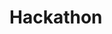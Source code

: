 # Hackathon

<!DOCTYPE html>
<html>
<head>
	<title>Tree Structure</title>
	<style>
		.tree {
			margin-left: 20px;
		}
		
		.tree ul {
			list-style: none;
			padding: 0;
		}
		
		.tree li {
			margin-bottom: 10px;
		}
		
		.tree li::before {
			content: "";
			border-left: 1px solid #ccc;
			position: absolute;
			left: -20px;
			top: 0;
			bottom: 0;
		}
		
		.tree li:first-child::before {
			top: 20px;
		}
		
		.tree li:last-child::before {
			bottom: 20px;
		}
	</style>
</head>
<body>
	<div id="tree-container"></div>
	
	<script>
		const apiUrl = '(link unavailable)'; // replace with your API URL
		
		fetch(apiUrl)
			.then(response => response.json())
			.then(data => renderTree(data));
		
		function renderTree(data) {
			const container = document.getElementById('tree-container');
			container.innerHTML = '';
			
			data.forEach(tree => {
				const treeElement = document.createElementNS('(link unavailable)', 'svg');
				treeElement.setAttribute('width', '100%');
				treeElement.setAttribute('height', '100%');
				
				// Create a bigger circle to group the children
				const groupCircle = document.createElementNS('(link unavailable)', 'circle');
				groupCircle.setAttribute('cx', '150');
				groupCircle.setAttribute('cy', '150');
				groupCircle.setAttribute('r', '100');
				groupCircle.setAttribute('fill', 'none');
				groupCircle.setAttribute('stroke', '#000');
				treeElement.appendChild(groupCircle);
				
				// Parent circle
				const parentCircle = document.createElementNS('(link unavailable)', 'circle');
				parentCircle.setAttribute('cx', '50');
				parentCircle.setAttribute('cy', '50');
				parentCircle.setAttribute('r', '40');
				parentCircle.setAttribute('stroke', '#000');
				
				// Set the fill color based on the data
				if (tree.certification === 'certified') {
					parentCircle.setAttribute('fill', '#0000FF'); // blue
				} else if (tree.certification === 'silver') {
					parentCircle.setAttribute('fill', '#C0C0C0'); // silver
				} else if (tree.certification === 'gold') {
					parentCircle.setAttribute('fill', '#FFFF00'); // yellow
				} else {
					parentCircle.setAttribute('fill', '#FFFFFF'); // white
				}
				
				const parentImage = document.createElementNS('(link unavailable)', 'image');
				parentImage.setAttribute('href', tree.image); // replace with your image URL
				parentImage.setAttribute('x', '10');
				parentImage.setAttribute('y', '10');
				parentImage.setAttribute('width', '80');
				parentImage.setAttribute('height', '80');
				parentCircle.appendChild(parentImage);
				treeElement.appendChild(parentCircle);
				
				// Children circles
				tree.children.forEach((child, index) => {
					const childCircle = document.createElementNS('(link unavailable)', 'circle');
					childCircle.setAttribute('cx', '150');
					childCircle.setAttribute('cy', '150' + (index * 50)); // position children vertically
					childCircle.setAttribute('r', '30');
					childCircle.setAttribute('stroke', '#000');
					
					// Set the fill color based on the data
					if (child.certification === 'certified') {
						childCircle.setAttribute('fill', '#0000FF'); // blue
					} else if (child.certification === 'silver') {
						childCircle.setAttribute('fill', '#C0C0C0'); // silver
					} else if (child.certification === 'gold') {
						childCircle.setAttribute('fill', '#FFFF00'); // yellow
					} else {
						childCircle.setAttribute('fill', '#FFFFFF'); // white
					}
					
					const childImage = document.createElementNS('(link unavailable)', 'image');
					childImage.setAttribute('href', child.image); // replace with your image URL
					childImage.setAttribute('x', '10');
					childImage.setAttribute('y', '10');
					childImage.setAttribute('width', '60');
					childImage.setAttribute('height', '60');
					childCircle.appendChild(childImage);
					treeElement.appendChild(childCircle);
				});
				
				container.appendChild(treeElement);
			});
		}
	</script>
</




[
  {
    "certification": "certified",
    "image": "image_url_1",
    "children": [
      {
        "certification": "silver",
        "image": "image_url_2"
      },
      {
        "certification": "gold",
        "image": "image_url_3"
      }
    ]
  },
  {
    "certification": "certified",
    "image": "image_url_4",
    "children": [
      {
        "certification": "certified",
        "image": "image_url_5"
      },
      {
        "certification": "silver",
        "image": "image_url_6"
      }
    ]
  }
]


In this example:

- Each object represents a node in the tree.
- certification can have values like "certified", "silver", "gold", or any other custom value.
- image is the URL of the image to be displayed in the node.
- children is an array of child nodes, with the same structure as the parent node.

Replace the (link unavailable) with your actual API URL or image URLs. This data will be fetched and rendered as a tree structure using the provided HTML and JavaScript code.


<!DOCTYPE html>
<html lang="en">
<head>
    <meta charset="UTF-8">
    <meta name="viewport" content="width=device-width, initial-scale=1.0">
    <title>Tree Structure</title>
    <link rel="stylesheet" href="styles.css">
</head>
<body>
    <div id="tree-container"></div>
    <script src="script.js"></script>
</body>
</html>
body {
    font-family: Arial, sans-serif;
}

#tree-container {
    display: flex;
    justify-content: center;
    align-items: center;
    flex-direction: column;
    margin-top: 50px;
}

.node {
    position: relative;
    text-align: center;
    margin: 10px;
}

.node img {
    border-radius: 50%;
    width: 50px;
    height: 50px;
}

.node-circle {
    border-radius: 50%;
    padding: 20px;
    display: inline-block;
    margin: 10px;
}

.node-blue {
    background-color: blue;
}

.node-silver {
    background-color: silver;
}

.node-gold {
    background-color: yellow;
}

.line {
    position: absolute;
    width: 2px;
    background-color: black;
    transform-origin: top;
}
const data = [
    { id: 1, name: 'Parent 1', certification: 'gold', imgSrc: 'parent1.png' },
    { id: 2, name: 'Parent 2', certification: 'silver', imgSrc: 'parent2.png' },
    { id: 3, name: 'Child 1', certification: 'blue', imgSrc: 'child1.png', parents: [1, 2] },
    { id: 4, name: 'Child 2', certification: 'blue', imgSrc: 'child2.png', parents: [1] }
];

const treeContainer = document.getElementById('tree-container');

function createNode(node) {
    const nodeDiv = document.createElement('div');
    nodeDiv.classList.add('node');

    const circleDiv = document.createElement('div');
    circleDiv.classList.add('node-circle', `node-${node.certification}`);

    const img = document.createElement('img');
    img.src = node.imgSrc;
    circleDiv.appendChild(img);

    nodeDiv.appendChild(circleDiv);
    return nodeDiv;
}

function drawLine(parentNode, childNode) {
    const parentRect = parentNode.getBoundingClientRect();
    const childRect = childNode.getBoundingClientRect();

    const line = document.createElement('div');
    line.classList.add('line');

    const length = Math.sqrt(Math.pow(childRect.left - parentRect.left, 2) + Math.pow(childRect.top - parentRect.top, 2));
    line.style.height = `${length}px`;

    const angle = Math.atan2(childRect.top - parentRect.top, childRect.left - parentRect.left) * (180 / Math.PI);
    line.style.transform = `rotate(${angle}deg)`;

    parentNode.appendChild(line);
}

data.forEach(node => {
    const nodeDiv = createNode(node);
    treeContainer.appendChild(nodeDiv);

    if (node.parents) {
        node.parents.forEach(parentId => {
            const parentNode = document.querySelector(`#tree-container .node:nth-child(${parentId}) .node-circle`);
            drawLine(parentNode, nodeDiv.querySelector('.node-circle'));
        });
    }
});




const data = [
    { id: 1, name: 'Parent 1', certification: 'gold', imgSrc: 'images/parent1.png' },
    { id: 2, name: 'Parent 2', certification: 'silver', imgSrc: 'images/parent2.png' },
    { id: 3, name: 'Child 1', certification: 'blue', imgSrc: 'images/child1.png', parents: [1, 2] },
    { id: 4, name: 'Child 2', certification: 'blue', imgSrc: 'images/child2.png', parents: [1] }
];

const parentContainer = document.getElementById('parent-container');
const childContainer = document.getElementById('child-container');

function createNode(node, container) {
    const nodeDiv = document.createElement('div');
    nodeDiv.classList.add('node');
    nodeDiv.setAttribute('id', `node-${node.id}`);

    const circleDiv = document.createElement('div');
    circleDiv.classList.add('node-circle', `node-${node.certification}`);

    const img = document.createElement('img');
    img.src = node.imgSrc;
    img.alt = node.name;
    circleDiv.appendChild(img);

    nodeDiv.appendChild(circleDiv);
    container.appendChild(nodeDiv);

    return nodeDiv;
}

// Create parent nodes
data.forEach(node => {
    if (!node.parents) {
        const parentNode = createNode(node, parentContainer);
        parentNode.addEventListener('click', () => {
            childContainer.innerHTML = ''; // Clear previous children
            childContainer.style.display = 'flex'; // Show the child container

            // Find and display children
            let hasChildren = false;
            data.forEach(childNode => {
                if (childNode.parents && childNode.parents.includes(node.id)) {
                    createNode(childNode, childContainer);
                    hasChildren = true;
                }
            });

            if (!hasChildren) {
                childContainer.style.display = 'none'; // Hide the container if no children are found
            }
        });
    }
});





const data = [
    { id: 1, name: 'Parent 1', certification: 'gold', imgSrc: 'images/parent1.png' },
    { id: 2, name: 'Parent 2', certification: 'silver', imgSrc: 'images/parent2.png' },
    { id: 3, name: 'Child 1', certification: 'blue', imgSrc: 'images/child1.png', parents: [1, 2] },
    { id: 4, name: 'Child 2', certification: 'blue', imgSrc: 'images/child2.png', parents: [1] }
];

const parentContainer = document.getElementById('parent-container');
const childContainer = document.getElementById('child-container');

function createNode(node, container) {
    const nodeDiv = document.createElement('div');
    nodeDiv.classList.add('node');
    nodeDiv.setAttribute('id', `node-${node.id}`);

    const circleDiv = document.createElement('div');
    circleDiv.classList.add('node-circle', `node-${node.certification}`);

    const img = document.createElement('img');
    img.src = node.imgSrc;
    img.alt = node.name;
    circleDiv.appendChild(img);

    nodeDiv.appendChild(circleDiv);
    container.appendChild(nodeDiv);

    return nodeDiv;
}

function drawLine(parentNode, childNode) {
    const parentRect = parentNode.getBoundingClientRect();
    const childRect = childNode.getBoundingClientRect();

    const x1 = parentRect.left + parentRect.width / 2;
    const y1 = parentRect.top + parentRect.height / 2;
    const x2 = childRect.left + childRect.width / 2;
    const y2 = childRect.top + childRect.height / 2;

    const line = document.createElement('div');
    line.classList.add('line');

    const length = Math.sqrt(Math.pow(x2 - x1, 2) + Math.pow(y2 - y1, 2));
    line.style.height = `${length}px`;

    const angle = Math.atan2(y2 - y1, x2 - x1) * (180 / Math.PI);
    line.style.transform = `rotate(${angle}deg)`;
    line.style.transformOrigin = '0 0';
    line.style.position = 'absolute';
    line.style.top = `${y1}px`;
    line.style.left = `${x1}px`;
    line.style.backgroundColor = 'black'; // Line color
    line.style.width = '2px'; // Line thickness

    document.body.appendChild(line);
}

// Create parent nodes
data.forEach(node => {
    if (!node.parents) {
        const parentNode = createNode(node, parentContainer);
        parentNode.addEventListener('click', () => {
            childContainer.innerHTML = ''; // Clear previous children
            childContainer.style.display = 'flex'; // Show the child container

            // Find and display children
            let hasChildren = false;
            data.forEach(childNode => {
                if (childNode.parents && childNode.parents.includes(node.id)) {
                    const childElement = createNode(childNode, childContainer);
                    drawLine(parentNode.querySelector('.node-circle'), childElement.querySelector('.node-circle'));
                    hasChildren = true;
                }
            });

            if (!hasChildren) {
                childContainer.style.display = 'none'; // Hide the container if no children are found
            }
        });
    }
});





const data = [
    { id: 1, name: 'Parent 1', certification: 'gold', imgSrc: 'images/parent1.png' },
    { id: 2, name: 'Parent 2', certification: 'silver', imgSrc: 'images/parent2.png' },
    { id: 3, name: 'Child 1', certification: 'blue', imgSrc: 'images/child1.png', parents: [1, 2] },
    { id: 4, name: 'Child 2', certification: 'blue', imgSrc: 'images/child2.png', parents: [1] },
    { id: 5, name: 'Grandchild 1', certification: 'gold', imgSrc: 'images/grandchild1.png', parents: [3] },
    { id: 6, name: 'Grandchild 2', certification: 'silver', imgSrc: 'images/grandchild2.png', parents: [4] }
];

const mainContainer = document.getElementById('main-container');
const childContainer = document.getElementById('child-container');

function createNode(node, container) {
    const nodeDiv = document.createElement('div');
    nodeDiv.classList.add('node');
    nodeDiv.setAttribute('id', `node-${node.id}`);

    const circleDiv = document.createElement('div');
    circleDiv.classList.add('node-circle', `node-${node.certification}`);

    const img = document.createElement('img');
    img.src = node.imgSrc;
    img.alt = node.name;
    circleDiv.appendChild(img);

    nodeDiv.appendChild(circleDiv);
    container.appendChild(nodeDiv);

    return nodeDiv;
}

function drawLine(parentNode, childNode) {
    const parentRect = parentNode.getBoundingClientRect();
    const childRect = childNode.getBoundingClientRect();

    const parentCenterX = parentRect.left + parentRect.width / 2;
    const parentCenterY = parentRect.top + parentRect.height / 2;
    const childCenterX = childRect.left + childRect.width / 2;
    const childCenterY = childRect.top + childRect.height / 2;

    const line = document.createElement('div');
    line.classList.add('line');

    const length = Math.sqrt(Math.pow(childCenterX - parentCenterX, 2) + Math.pow(childCenterY - parentCenterY, 2));
    line.style.height = `${length}px`;
    line.style.width = '2px'; // Line thickness

    const angle = Math.atan2(childCenterY - parentCenterY, childCenterX - parentCenterX) * (180 / Math.PI);
    line.style.transform = `rotate(${angle}deg)`;
    line.style.transformOrigin = '0 0';
    line.style.top = `${parentCenterY}px`;
    line.style.left = `${parentCenterX}px`;

    document.body.appendChild(line);
}

function clearLines() {
    const lines = document.querySelectorAll('.line');
    lines.forEach(line => line.remove());
}

function removeHighlight() {
    const highlightedNodes = document.querySelectorAll('.node.highlight');
    highlightedNodes.forEach(node => node.classList.remove('highlight'));
}

function displayChildren(parentNode, parentId) {
    childContainer.innerHTML = ''; // Clear previous children
    clearLines(); // Clear previous lines
    childContainer.style.display = 'flex'; // Show the child container

    let hasChildren = false;
    data.forEach(childNode => {
        if (childNode.parents && childNode.parents.includes(parentId)) {
            const childElement = createNode(childNode, childContainer);
            drawLine(parentNode.querySelector('.node-circle'), childElement.querySelector('.node-circle'));
            hasChildren = true;

            childElement.addEventListener('click', () => {
                removeHighlight(); // Remove highlight from previously selected node
                childElement.classList.add('highlight'); // Highlight the clicked child
                displayChildren(childElement, childNode.id); // Recursively display further children
            });
        }
    });

    if (!hasChildren) {
        childContainer.style.display = 'none'; // Hide the container if no children are found
    }
}

// Initialize the main container with top-level nodes (parents)
data.forEach(node => {
    if (!node.parents) { // Top-level parents
        const parentNode = createNode(node, mainContainer);
        parentNode.addEventListener('click', () => {
            removeHighlight(); // Remove highlight from previously selected node
            parentNode.classList.add('highlight'); // Highlight the clicked parent
            displayChildren(parentNode, node.id); // Display children of the clicked parent
        });
    }
});


const data = [
    { id: 1, name: 'Parent 1', certification: 'gold', imgSrc: 'images/parent1.png' },
    { id: 2, name: 'Parent 2', certification: 'silver', imgSrc: 'images/parent2.png' },
    { id: 3, name: 'Child 1', certification: 'blue', imgSrc: 'images/child1.png', parents: [1, 2] },
    { id: 4, name: 'Child 2', certification: 'blue', imgSrc: 'images/child2.png', parents: [1] },
    { id: 5, name: 'Grandchild 1', certification: 'gold', imgSrc: 'images/grandchild1.png', parents: [3] },
    { id: 6, name: 'Grandchild 2', certification: 'silver', imgSrc: 'images/grandchild2.png', parents: [4] }
];

const mainContainer = document.getElementById('main-container');
const childContainer = document.getElementById('child-container');

function createNode(node, container) {
    const nodeDiv = document.createElement('div');
    nodeDiv.classList.add('node');
    nodeDiv.setAttribute('id', `node-${node.id}`);

    const circleDiv = document.createElement('div');
    circleDiv.classList.add('node-circle', `node-${node.certification}`);

    const img = document.createElement('img');
    img.src = node.imgSrc;
    img.alt = node.name;
    circleDiv.appendChild(img);

    nodeDiv.appendChild(circleDiv);
    container.appendChild(nodeDiv);

    return nodeDiv;
}

function drawLine(parentNode, childNode) {
    const parentRect = parentNode.getBoundingClientRect();
    const childRect = childNode.getBoundingClientRect();

    const parentCenterX = parentRect.left + parentRect.width / 2;
    const parentCenterY = parentRect.top + parentRect.height / 2;
    const childCenterX = childRect.left + childRect.width / 2;
    const childCenterY = childRect.top + childRect.height / 2;

    const line = document.createElement('div');
    line.classList.add('line');

    const length = Math.sqrt(Math.pow(childCenterX - parentCenterX, 2) + Math.pow(childCenterY - parentCenterY, 2));
    line.style.height = `${length}px`;
    line.style.width = '2px'; // Line thickness

    const angle = Math.atan2(childCenterY - parentCenterY, childCenterX - parentCenterX) * (180 / Math.PI);
    line.style.transform = `rotate(${angle}deg)`;
    line.style.transformOrigin = '0 0';
    line.style.top = `${parentCenterY}px`;
    line.style.left = `${parentCenterX}px`;

    document.body.appendChild(line);
}

function clearLines() {
    const lines = document.querySelectorAll('.line');
    lines.forEach(line => line.remove());
}

function removeHighlight() {
    const highlightedNodes = document.querySelectorAll('.node.highlight');
    highlightedNodes.forEach(node => node.classList.remove('highlight'));
}

function displayChildren(parentNode, parentId) {
    // Hide all other nodes and clear child container
    mainContainer.innerHTML = '';
    childContainer.innerHTML = '';
    clearLines();

    removeHighlight(); // Remove highlight from previously selected node
    parentNode.classList.add('highlight'); // Highlight the clicked parent

    let hasChildren = false;
    data.forEach(childNode => {
        if (childNode.parents && childNode.parents.includes(parentId)) {
            const childElement = createNode(childNode, childContainer);
            drawLine(parentNode.querySelector('.node-circle'), childElement.querySelector('.node-circle'));
            hasChildren = true;

            childElement.addEventListener('click', () => {
                displayChildren(childElement, childNode.id); // Recursively display further children
            });
        }
    });

    if (hasChildren) {
        childContainer.style.display = 'flex'; // Show the child container if there are children
    } else {
        childContainer.style.display = 'none'; // Hide the container if no children are found
    }
}

// Initialize the main container with top-level nodes (parents)
data.forEach(node => {
    if (!node.parents) { // Top-level parents
        const parentNode = createNode(node, mainContainer);
        parentNode.addEventListener('click', () => {
            displayChildren(parentNode, node.id); // Display children of the clicked parent
        });
    }
});






const data = [
    { id: 1, name: 'Parent 1', certification: 'gold', imgSrc: 'images/parent1.png' },
    { id: 2, name: 'Parent 2', certification: 'silver', imgSrc: 'images/parent2.png' },
    { id: 3, name: 'Child 1', certification: 'blue', imgSrc: 'images/child1.png', parents: [1] },
    { id: 4, name: 'Child 2', certification: 'blue', imgSrc: 'images/child2.png', parents: [1] },
    { id: 5, name: 'Grandchild 1', certification: 'gold', imgSrc: 'images/grandchild1.png', parents: [3] },
    { id: 6, name: 'Grandchild 2', certification: 'silver', imgSrc: 'images/grandchild2.png', parents: [4] }
];

const mainContainer = document.getElementById('main-container');
const childContainer = document.getElementById('child-container');

function createNode(node, container) {
    const nodeDiv = document.createElement('div');
    nodeDiv.classList.add('node');
    nodeDiv.setAttribute('id', `node-${node.id}`);

    const circleDiv = document.createElement('div');
    circleDiv.classList.add('node-circle', `node-${node.certification}`);

    const img = document.createElement('img');
    img.src = node.imgSrc;
    img.alt = node.name;
    circleDiv.appendChild(img);

    nodeDiv.appendChild(circleDiv);
    container.appendChild(nodeDiv);

    return nodeDiv;
}

function drawLine(parentNode, childNode) {
    const parentRect = parentNode.getBoundingClientRect();
    const childRect = childNode.getBoundingClientRect();

    const parentCenterX = parentRect.left + parentRect.width / 2;
    const parentCenterY = parentRect.top + parentRect.height / 2;
    const childCenterX = childRect.left + childRect.width / 2;
    const childCenterY = childRect.top + childRect.height / 2;

    const line = document.createElement('div');
    line.classList.add('line');

    const length = Math.sqrt(Math.pow(childCenterX - parentCenterX, 2) + Math.pow(childCenterY - parentCenterY, 2));
    line.style.height = `${length}px`;
    line.style.width = '2px'; // Line thickness

    const angle = Math.atan2(childCenterY - parentCenterY, childCenterX - parentCenterX) * (180 / Math.PI);
    line.style.transform = `rotate(${angle}deg)`;
    line.style.transformOrigin = '0 0';
    line.style.top = `${parentCenterY}px`;
    line.style.left = `${parentCenterX}px`;

    document.body.appendChild(line);
}

function clearLines() {
    const lines = document.querySelectorAll('.line');
    lines.forEach(line => line.remove());
}

function removeHighlight() {
    const highlightedNodes = document.querySelectorAll('.node.highlight');
    highlightedNodes.forEach(node => node.classList.remove('highlight'));
}

function displayChildren(parentNode, parentId) {
    const childNodes = data.filter(childNode => childNode.parents && childNode.parents.includes(parentId));
    clearLines(); // Clear previous lines

    if (childNodes.length > 0) {
        childContainer.innerHTML = ''; // Clear previous children
        childContainer.style.display = 'flex'; // Show the child container
        removeHighlight(); // Remove highlight from previously selected node

        parentNode.classList.add('highlight'); // Highlight the clicked parent

        childNodes.forEach(childNode => {
            const childElement = createNode(childNode, childContainer);
            drawLine(parentNode.querySelector('.node-circle'), childElement.querySelector('.node-circle'));

            childElement.addEventListener('click', (e) => {
                e.stopPropagation(); // Prevent event from bubbling up
                displayChildren(childElement, childNode.id); // Recursively display further children
            });
        });
    }
}

// Initialize the main container with top-level nodes (parents)
data.forEach(node => {
    if (!node.parents) { // Top-level parents
        const parentNode = createNode(node, mainContainer);
        parentNode.addEventListener('click', (e) => {
            e.stopPropagation(); // Prevent event from bubbling up
            displayChildren(parentNode, node.id); // Display children of the clicked parent
        });
    }
});
